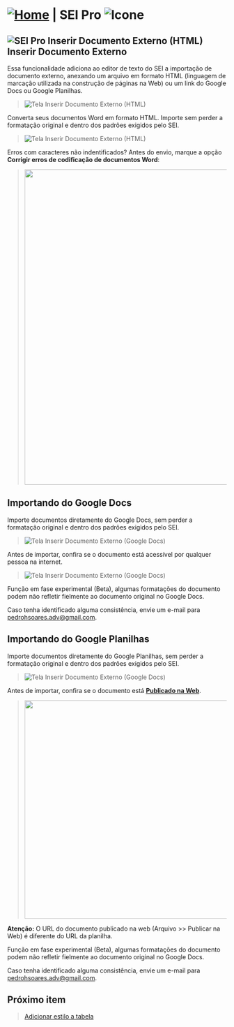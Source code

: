 # [![Home](../img/home.png)](../) |  SEI Pro ![Icone](../img/icon-32.png)

## ![SEI Pro Inserir Documento Externo (HTML)](../img/icon-inserirhtml.png) Inserir Documento Externo

Essa funcionalidade adiciona ao editor de texto do SEI a importação de documento externo, anexando um arquivo em formato HTML (linguagem de marcação utilizada na construção de páginas na Web) ou um link do Google Docs ou Google Planilhas.

> ![Tela Inserir Documento Externo (HTML)](../img/tela-inserirhtml_.gif) 

Converta seus documentos Word em formato HTML. Importe sem perder a formatação original e dentro dos padrões exigidos pelo SEI.

> ![Tela Inserir Documento Externo (HTML)](../img/tela-inserirhtml2_.gif) 

Erros com caracteres não indentificados? Antes do envio, marque a opção **Corrigir erros de codificação de documentos Word**:

>  <img src="https://github.com/pedrohsoaresadv/sei-pro/raw/master/img/tela-inserirhtml5-1.png" data-canonical-src="https://github.com/pedrohsoaresadv/sei-pro/raw/master/img/tela-inserirhtml5-1.png" width="722"/>


## Importando do Google Docs

Importe documentos diretamente do Google Docs, sem perder a formatação original e dentro dos padrões exigidos pelo SEI.

> ![Tela Inserir Documento Externo (Google Docs)](../img/tela-inserirhtml3-1_.gif)

Antes de importar, confira se o documento está acessível por qualquer pessoa na internet.

> ![Tela Inserir Documento Externo (Google Docs)](../img/tela-inserirhtml4.png)

Função em fase experimental (Beta), algumas formatações do documento podem não refletir fielmente ao documento original no Google Docs.

Caso tenha identificado alguma consistência, envie um e-mail para [pedrohsoares.adv@gmail.com](mailto:pedrohsoares.adv@gmail.com).

## Importando do Google Planilhas

Importe documentos diretamente do Google Planilhas, sem perder a formatação original e dentro dos padrões exigidos pelo SEI.

> ![Tela Inserir Documento Externo (Google Docs)](../img/tela-inserirhtml5.gif)

Antes de importar, confira se o documento está **[Publicado na Web](https://support.google.com/docs/answer/183965?hl=pt-BR)**.

> <img src="https://github.com/pedrohsoaresadv/sei-pro/raw/master/img/tela-inserirhtml6.png" data-canonical-src="https://github.com/pedrohsoaresadv/sei-pro/raw/master/img/tela-inserirhtml6.png" width="500"/>

**Atenção:** O URL do documento publicado na web (Arquivo >> Publicar na Web) é diferente do URL da planilha.

Função em fase experimental (Beta), algumas formatações do documento podem não refletir fielmente ao documento original no Google Docs.

Caso tenha identificado alguma consistência, envie um e-mail para [pedrohsoares.adv@gmail.com](mailto:pedrohsoares.adv@gmail.com).

## Próximo item

> [Adicionar estilo a tabela](./ESTILOTABELA.md)
